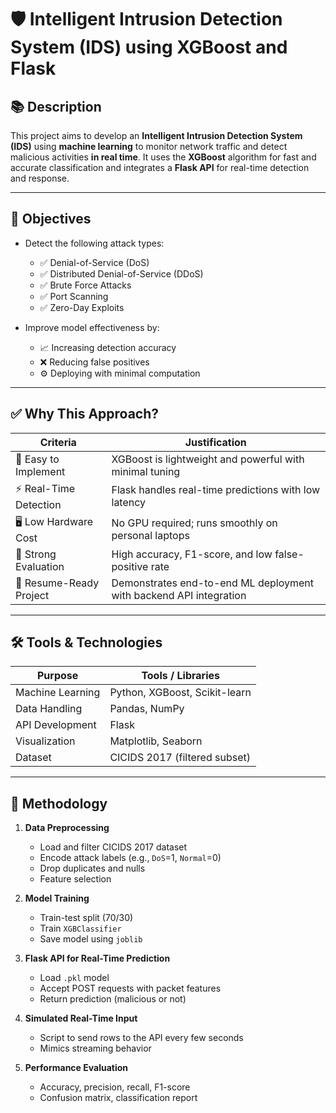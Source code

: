 # 🛡️ Intelligent Intrusion Detection System (IDS) using XGBoost and Flask

## 📚 Description

This project aims to develop an **Intelligent Intrusion Detection System (IDS)** using **machine learning** to monitor network traffic and detect malicious activities **in real time**. It uses the **XGBoost** algorithm for fast and accurate classification and integrates a **Flask API** for real-time detection and response.

---

## 🎯 Objectives

- Detect the following attack types:
  - ✅ Denial-of-Service (DoS)
  - ✅ Distributed Denial-of-Service (DDoS)
  - ✅ Brute Force Attacks
  - ✅ Port Scanning
  - ✅ Zero-Day Exploits

- Improve model effectiveness by:
  - 📈 Increasing detection accuracy
  - ❌ Reducing false positives
  - ⚙️ Deploying with minimal computation

---

## ✅ Why This Approach?

| Criteria                | Justification                                                       |
|-------------------------|----------------------------------------------------------------------|
| 🔧 Easy to Implement     | XGBoost is lightweight and powerful with minimal tuning             |
| ⚡ Real-Time Detection   | Flask handles real-time predictions with low latency                |
| 🖥️ Low Hardware Cost     | No GPU required; runs smoothly on personal laptops                  |
| 🧪 Strong Evaluation     | High accuracy, F1-score, and low false-positive rate                |
| 🚀 Resume-Ready Project | Demonstrates end-to-end ML deployment with backend API integration  |

---

## 🛠️ Tools & Technologies

| Purpose              | Tools / Libraries                   |
|----------------------|--------------------------------------|
| Machine Learning     | Python, XGBoost, Scikit-learn        |
| Data Handling        | Pandas, NumPy                        |
| API Development      | Flask                                |
| Visualization        | Matplotlib, Seaborn                  |
| Dataset              | CICIDS 2017 (filtered subset)        |

---

## 🧠 Methodology

1. **Data Preprocessing**
   - Load and filter CICIDS 2017 dataset
   - Encode attack labels (e.g., `DoS`=1, `Normal`=0)
   - Drop duplicates and nulls
   - Feature selection

2. **Model Training**
   - Train-test split (70/30)
   - Train `XGBClassifier`
   - Save model using `joblib`

3. **Flask API for Real-Time Prediction**
   - Load `.pkl` model
   - Accept POST requests with packet features
   - Return prediction (malicious or not)

4. **Simulated Real-Time Input**
   - Script to send rows to the API every few seconds
   - Mimics streaming behavior

5. **Performance Evaluation**
   - Accuracy, precision, recall, F1-score
   - Confusion matrix, classification report


